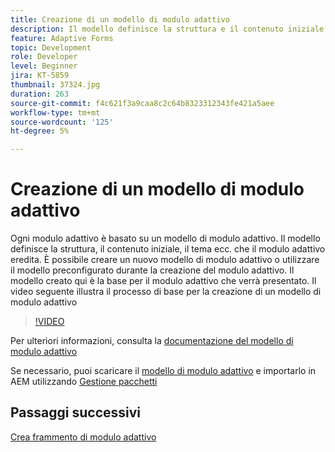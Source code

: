 ```yaml
---
title: Creazione di un modello di modulo adattivo
description: Il modello definisce la struttura e il contenuto iniziale del modulo adattivo.
feature: Adaptive Forms
topic: Development
role: Developer
level: Beginner
jira: KT-5859
thumbnail: 37324.jpg
duration: 263
source-git-commit: f4c621f3a9caa8c2c64b8323312343fe421a5aee
workflow-type: tm+mt
source-wordcount: '125'
ht-degree: 5%

---
```



# Creazione di un modello di modulo adattivo

Ogni modulo adattivo è basato su un modello di modulo adattivo. Il modello definisce la struttura, il contenuto iniziale, il tema ecc. che il modulo adattivo eredita. È possibile creare un nuovo modello di modulo adattivo o utilizzare il modello preconfigurato durante la creazione del modulo adattivo.
Il modello creato qui è la base per il modulo adattivo che verrà presentato.
Il video seguente illustra il processo di base per la creazione di un modello di modulo adattivo

>[!VIDEO](https://video.tv.adobe.com/v/326696?quality=12&learn=on&captions=ita)

Per ulteriori informazioni, consulta la [documentazione del modello di modulo adattivo](https://experienceleague.adobe.com/docs/experience-manager-65/forms/adaptive-forms-advanced-authoring/template-editor.html?lang=it)

Se necessario, puoi scaricare il [modello di modulo adattivo](assets/peak-application-template.zip) e importarlo in AEM utilizzando [Gestione pacchetti](http://localhost:4502/crx/packmgr/index.jsp)


## Passaggi successivi

[Crea frammento di modulo adattivo](./create-form-fragment.md)


